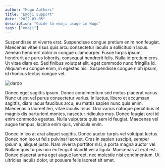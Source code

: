 ```yaml
---
author: "Hugo Authors"
title: "Emoji Support"
date: "2022-03-05"
description: "Guide to emoji usage in Hugo"
tags: ["emoji"]
---
```


Suspendisse et viverra erat. Suspendisse congue pretium enim non feugiat. Maecenas vitae risus quis arcu consectetur iaculis a sollicitudin lacus. Aenean hendrerit dolor in congue ullamcorper. Fusce turpis ipsum, hendrerit ac purus lobortis, consequat hendrerit felis. Nulla id pretium eros. Ut vitae diam ex. Sed finibus volutpat elit, eget commodo nunc fringilla id. Aliquam eu congue enim, in egestas nisi. Suspendisse congue nibh ipsum, id rhoncus lectus congue vel.

![dardo](https://file%252B.vscode-resource.vscode-cdn.net/Users/giac/Desktop/4_Web/0_myWebsites/1_giacomosepe/giacomosepe-hugo-2023/content/images/dardo-test.jpg?version%253D1699292237342)

Donec eget sagittis ipsum. Donec condimentum sed metus placerat varius. Nunc ut est vel purus consectetur varius. In luctus, libero et accumsan sagittis, diam lacus faucibus arcu, eu mattis sapien nunc quis enim. Maecenas a laoreet leo, vitae iaculis risus. Orci varius natoque penatibus et magnis dis parturient montes, nascetur ridiculus mus. Donec feugiat orci id enim commodo egestas. Nulla vulputate quis sem id feugiat. Maecenas vel augue tempus, lacinia enim quis, vehicula enim.

Donec in leo at erat aliquet sagittis. Donec auctor turpis vel volutpat luctus. Donec non leo ut felis pulvinar laoreet. Cras in sapien suscipit, semper ipsum a, aliquet justo. Nam viverra porttitor nisi, a porta magna auctor vel. Nullam quis turpis non ex feugiat blandit vel a ligula. Maecenas at erat est. Donec placerat urna eget augue laoreet, nec molestie nisi condimentum. Ut ultricies iaculis dolor, ut posuere felis laoreet sit amet.
